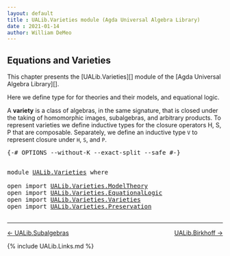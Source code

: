 ```yaml
---
layout: default
title : UALib.Varieties module (Agda Universal Algebra Library)
date : 2021-01-14
author: William DeMeo
---
```


## <a id="equations-and-varieties">Equations and Varieties</a>

This chapter presents the [UALib.Varieties][] module of the [Agda Universal Algebra Library][].

Here we define type for for theories and their models, and equational logic.

A **variety** is a class of algebras, in the same signature, that is closed under the taking of homomorphic images, subalgebras, and arbitrary products.  To represent varieties we define inductive types for the closure operators H, S, P that are composable.  Separately, we define an inductive type `V` to represent closure under `H`, `S`, and `P`.

<!-- consequently, we expect that `V 𝒦 ≡ H (S (P 𝒦))` holds each class 𝒦 of algebras of a fixed signature. -->

<pre class="Agda">
<a id="850" class="Symbol">{-#</a> <a id="854" class="Keyword">OPTIONS</a> <a id="862" class="Pragma">--without-K</a> <a id="874" class="Pragma">--exact-split</a> <a id="888" class="Pragma">--safe</a> <a id="895" class="Symbol">#-}</a>
</pre>

<pre class="Agda">

<a id="925" class="Keyword">module</a> <a id="932" href="UALib.Varieties.html" class="Module">UALib.Varieties</a> <a id="948" class="Keyword">where</a>

<a id="955" class="Keyword">open</a> <a id="960" class="Keyword">import</a> <a id="967" href="UALib.Varieties.ModelTheory.html" class="Module">UALib.Varieties.ModelTheory</a>
<a id="995" class="Keyword">open</a> <a id="1000" class="Keyword">import</a> <a id="1007" href="UALib.Varieties.EquationalLogic.html" class="Module">UALib.Varieties.EquationalLogic</a>
<a id="1039" class="Keyword">open</a> <a id="1044" class="Keyword">import</a> <a id="1051" href="UALib.Varieties.Varieties.html" class="Module">UALib.Varieties.Varieties</a>
<a id="1077" class="Keyword">open</a> <a id="1082" class="Keyword">import</a> <a id="1089" href="UALib.Varieties.Preservation.html" class="Module">UALib.Varieties.Preservation</a>

</pre>

--------------------------------------

[← UALib.Subalgebras](UALib.Subalgebras.html)
<span style="float:right;">[UALib.Birkhoff →](UALib.Birkhoff.html)</span>

{% include UALib.Links.md %}
